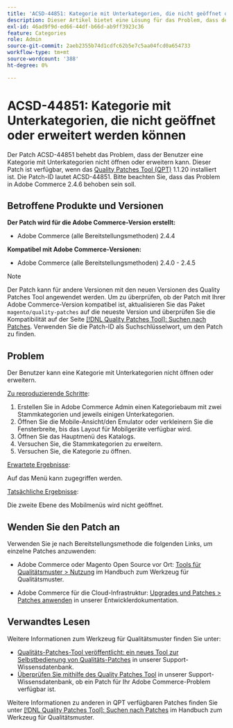 ```yaml
---
title: 'ACSD-44851: Kategorie mit Unterkategorien, die nicht geöffnet oder erweitert werden können'
description: Dieser Artikel bietet eine Lösung für das Problem, dass der Benutzer eine Kategorie mit Unterkategorien nicht öffnen oder erweitern kann.
exl-id: 46ad9f9d-ed66-44df-b66d-ab9ff3923c36
feature: Categories
role: Admin
source-git-commit: 2aeb2355b74d1cdfc62b5e7c5aa04fcd0a654733
workflow-type: tm+mt
source-wordcount: '388'
ht-degree: 0%

---
```


# ACSD-44851: Kategorie mit Unterkategorien, die nicht geöffnet oder erweitert werden können

Der Patch ACSD-44851 behebt das Problem, dass der Benutzer eine Kategorie mit Unterkategorien nicht öffnen oder erweitern kann. Dieser Patch ist verfügbar, wenn das [Quality Patches Tool (QPT)](/help/announcements/adobe-commerce-announcements/magento-quality-patches-released-new-tool-to-self-serve-quality-patches.md) 1.1.20 installiert ist. Die Patch-ID lautet ACSD-44851. Bitte beachten Sie, dass das Problem in Adobe Commerce 2.4.6 behoben sein soll.

## Betroffene Produkte und Versionen

**Der Patch wird für die Adobe Commerce-Version erstellt:**

* Adobe Commerce (alle Bereitstellungsmethoden) 2.4.4

**Kompatibel mit Adobe Commerce-Versionen:**

* Adobe Commerce (alle Bereitstellungsmethoden) 2.4.0 - 2.4.5

>[!NOTE]
>
>Der Patch kann für andere Versionen mit den neuen Versionen des Quality Patches Tool angewendet werden. Um zu überprüfen, ob der Patch mit Ihrer Adobe Commerce-Version kompatibel ist, aktualisieren Sie das Paket `magento/quality-patches` auf die neueste Version und überprüfen Sie die Kompatibilität auf der Seite [[!DNL Quality Patches Tool]: Suchen nach Patches](https://experienceleague.adobe.com/tools/commerce-quality-patches/index.html). Verwenden Sie die Patch-ID als Suchschlüsselwort, um den Patch zu finden.

## Problem

Der Benutzer kann eine Kategorie mit Unterkategorien nicht öffnen oder erweitern.

<u>Zu reproduzierende Schritte</u>:

1. Erstellen Sie in Adobe Commerce Admin einen Kategoriebaum mit zwei Stammkategorien und jeweils einigen Unterkategorien.
1. Öffnen Sie die Mobile-Ansicht/den Emulator oder verkleinern Sie die Fensterbreite, bis das Layout für Mobilgeräte verfügbar wird.
1. Öffnen Sie das Hauptmenü des Katalogs.
1. Versuchen Sie, die Stammkategorien zu erweitern.
1. Versuchen Sie, die Kategorie zu öffnen.

<u>Erwartete Ergebnisse</u>:

Auf das Menü kann zugegriffen werden.

<u>Tatsächliche Ergebnisse</u>:

Die zweite Ebene des Mobilmenüs wird nicht geöffnet.

## Wenden Sie den Patch an

Verwenden Sie je nach Bereitstellungsmethode die folgenden Links, um einzelne Patches anzuwenden:

* Adobe Commerce oder Magento Open Source vor Ort: [Tools für Qualitätsmuster > Nutzung](https://experienceleague.adobe.com/docs/commerce-operations/tools/quality-patches-tool/usage.html) im Handbuch zum Werkzeug für Qualitätsmuster.

* Adobe Commerce für die Cloud-Infrastruktur: [Upgrades und Patches > Patches anwenden](https://experienceleague.adobe.com/en/docs/commerce-cloud-service/user-guide/develop/upgrade/apply-patches) in unserer Entwicklerdokumentation.

## Verwandtes Lesen

Weitere Informationen zum Werkzeug für Qualitätsmuster finden Sie unter:

* [Qualitäts-Patches-Tool veröffentlicht: ein neues Tool zur Selbstbedienung von Qualitäts-Patches](/help/announcements/adobe-commerce-announcements/magento-quality-patches-released-new-tool-to-self-serve-quality-patches.md) in unserer Support-Wissensdatenbank.
* [Überprüfen Sie mithilfe des Quality Patches Tool](https://experienceleague.adobe.com/docs/commerce-knowledge-base/kb/support-tools/patches/check-patch-for-magento-issue-with-magento-quality-patches.html) in unserer Support-Wissensdatenbank, ob ein Patch für Ihr Adobe Commerce-Problem verfügbar ist.

Weitere Informationen zu anderen in QPT verfügbaren Patches finden Sie unter [[!DNL Quality Patches Tool]: Suchen nach Patches](https://experienceleague.adobe.com/tools/commerce-quality-patches/index.html) im Handbuch zum Werkzeug für Qualitätsmuster.

